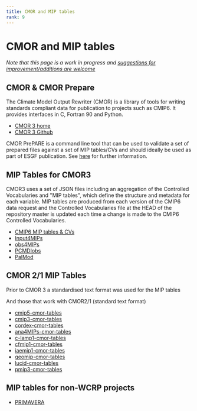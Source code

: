```yaml
---
title: CMOR and MIP tables 
rank: 9
---
```

# CMOR and MIP tables

*Note that this page is a work in progress and [suggestions for improvement/additions are welcome](https://github.com/WCRP-CMIP/WGCM_Infrastructure_Panel/issues)*

## CMOR & CMOR Prepare

The Climate Model Output Rewriter (CMOR) is a library of tools for writing standards compliant data for publication to projects such as CMIP6. It provides interfaces in C, Fortran 90 and Python.

 * [CMOR 3 home](https://cmor.llnl.gov/)
 * [CMOR 3 Github](https://github.com/PCMDI/CMOR)

CMOR PrePARE is a command line tool that can be used to validate a set of prepared files against a set of MIP tables/CVs and should ideally be used as part of ESGF publication. See [here](https://cmor.llnl.gov/mydoc_cmip6_validator/) for further information.

## MIP Tables for CMOR3

CMOR3 uses a set of JSON files including an aggregation of the Controlled Vocabularies and "MIP tables", which define the structure and metadata for each variable. 
MIP tables are produced from each version of the CMIP6 data request and the Controlled Vocabularies file at the HEAD of the repository master is updated each time a change is made to the CMIP6 Controlled Vocabularies.

 * [CMIP6 MIP tables & CVs](https://github.com/PCMDI/cmip6-cmor-tables)
 * [Input4MIPs](https://github.com/PCMDI/input4MIPs-cmor-tables)
 * [obs4MIPs](https://github.com/PCMDI/obs4MIPs-cmor-tables)
 * [PCMDIobs](https://github.com/PCMDI/PCMDIobs-cmor-tables)
 * [PalMod](https://gitlab.dkrz.de/dicad-pp/palmod2_dast)

## CMOR 2/1 MIP Tables

Prior to CMOR 3 a standardised text format was used for the MIP tables 

And those that work with CMOR2/1 (standard text format)
 * [cmip5-cmor-tables](https://github.com/PCMDI/cmip5-cmor-tables/)
 * [cmip3-cmor-tables](https://github.com/PCMDI/cmip3-cmor-tables/)
 * [cordex-cmor-tables](https://github.com/PCMDI/cordex-cmor-tables)
 * [ana4MIPs-cmor-tables](https://github.com/PCMDI/ana4MIPs-cmor-tables)
 * [c-lamp1-cmor-tables](https://github.com/PCMDI/c-lamp1-cmor-tables)
 * [cfmip1-cmor-tables](https://github.com/PCMDI/cfmip1-cmor-tables)
 * [iaemip1-cmor-tables](https://github.com/PCMDI/iaemip1-cmor-tables)
 * [geomip-cmor-tables](https://github.com/PCMDI/geomip-cmor-tables)
 * [lucid-cmor-tables](https://github.com/PCMDI/lucid-cmor-tables)
 * [pmip3-cmor-tables](https://github.com/PCMDI/pmip3-cmor-tables)

## MIP tables for non-WCRP projects

 * [PRIMAVERA](https://github.com/PRIMAVERA-H2020/cmip6-cmor-tables)

